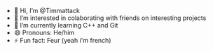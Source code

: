 - 👋 Hi, I’m @Timmattack
- 👀 I’m interested in colaborating with friends on interesting projects
- 🌱 I’m currently learning C++ and Git
- 😄 Pronouns: He/him
- ⚡ Fun fact: Feur (yeah i'm french)

<!---
Timmattack/Timmattack is a ✨ special ✨ repository because its `README.md` (this file) appears on your GitHub profile.
You can click the Preview link to take a look at your changes.
--->
